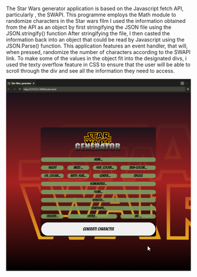 The Star Wars generator application is based on the Javascript fetch API, particularly , the SWAPI.
This programme employs the Math module to randomize characters in the Star wars film
I used the information obtained from the API as an object by first stringifying the JSON file using the JSON.stringify() function
After stringifying the file, I then casted the information back into an object that could be read by Javascript using the JSON.Parse() function.
This application features an event handler, that will, when pressed, randomize the number of characters according to the SWAPI link.
To make some of the values in the object fit into the designated divs, i used  the texty overflow feature in  CSS to ensure that the user will be able to scroll through
the div and see all the information they need to access.

![image alt](https://github.com/ONTI98/Star-Wars-Generator/blob/main/Fullstack399.png?raw=true)
